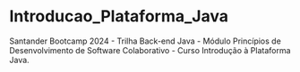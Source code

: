 # Introducao_Plataforma_Java
Santander Bootcamp 2024 - Trilha Back-end Java - Módulo Princípios de Desenvolvimento de Software Colaborativo - Curso Introdução à Plataforma Java.
